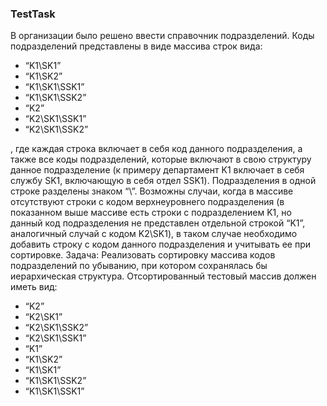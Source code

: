 ### TestTask

В организации было решено ввести справочник подразделений. Коды подразделений представлены в виде массива строк вида:
- “K1\SK1”
- “K1\SK2”
- “K1\SK1\SSK1”
- “K1\SK1\SSK2”
- “K2”
- “K2\SK1\SSK1”
- “K2\SK1\SSK2”

, где каждая строка включает в себя код данного подразделения, а также все коды подразделений, которые включают в свою структуру данное подразделение (к примеру департамент K1 включает в себя службу SK1, включающую в себя отдел SSK1). Подразделения в одной строке разделены знаком “\”. Возможны случаи, когда в массиве отсутствуют строки с кодом верхнеуровнего подразделения (в показанном выше массиве есть строки с подразделением K1, но данный код подразделения не представлен отдельной строкой “K1”, аналогичный случай с кодом K2\SK1), в таком случае необходимо добавить строку с кодом данного подразделения и учитывать ее при сортировке.
Задача:
Реализовать сортировку массива кодов подразделений по убыванию, при котором сохранялась бы иерархическая структура. Отсортированный тестовый массив должен иметь вид:

- “K2”
- “K2\SK1”
- “K2\SK1\SSK2”
- “K2\SK1\SSK1”
- “K1”
- “K1\SK2”
- “K1\SK1”
- “K1\SK1\SSK2”
- “K1\SK1\SSK1”
